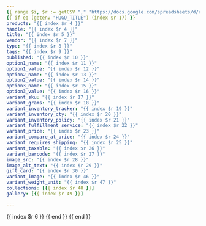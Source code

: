 ```yaml
---
{{ range $i, $r := getCSV "," "https://docs.google.com/spreadsheets/d/e/2PACX-1vQEsr3o7tzW-ah5z84W6YP18a0oSeBr9n2ohIdd3BBPYCvgz0kIb73wus3z84eQVKdeQvE-GxwCBCLE/pub?gid=1180279757&single=true&output=csv" }} 
{{ if eq (getenv "HUGO_TITLE") (index $r 17) }}
products: "{{ index $r 4 }}"
handle: "{{ index $r 4 }}"
title: "{{ index $r 5 }}"
vendor: "{{ index $r 7 }}"
type: "{{ index $r 8 }}"
tags: "{{ index $r 9 }}"
published: "{{ index $r 10 }}"
option1_name: "{{ index $r 11 }}"
option1_value: "{{ index $r 12 }}"
option2_name: "{{ index $r 13 }}"
option2_value: "{{ index $r 14 }}"
option3_name: "{{ index $r 15 }}"
option3_value: "{{ index $r 16 }}"
variant_sku: "{{ index $r 17 }}"
variant_grams: "{{ index $r 18 }}"
variant_inventory_tracker: "{{ index $r 19 }}"
variant_inventory_qty: "{{ index $r 20 }}"
variant_inventory_policy: "{{ index $r 21 }}"
variant_fulfillment_service: "{{ index $r 22 }}"
variant_price: "{{ index $r 23 }}"
variant_compare_at_price: "{{ index $r 24 }}"
variant_requires_shipping: "{{ index $r 25 }}"
variant_taxable: "{{ index $r 26 }}"
variant_barcode: "{{ index $r 27 }}"
image_src: "{{ index $r 28 }}"
image_alt_text: "{{ index $r 29 }}"
gift_card: "{{ index $r 30 }}"
variant_image: "{{ index $r 46 }}"
variant_weight_unit: "{{ index $r 47 }}"
collections: [{{ index $r 48 }}]
gallery: [{{ index $r 49 }}]

---
```



{{ index $r 6 }}
{{ end }}
{{ end }}